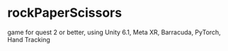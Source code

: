 # rockPaperScissors
game for quest 2 or better, using Unity 6.1, Meta XR, Barracuda, PyTorch, Hand Tracking
